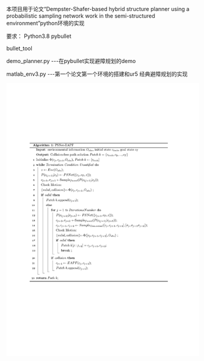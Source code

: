 本项目用于论文“Dempster-Shafer-based hybrid structure planner using a probabilistic sampling network work in the semi-structured environment”python环境的实现

要求：
Python3.8
pybullet

bullet_tool

demo_planner.py ---在pybullet实现避障规划的demo

matlab_env3.py  ---第一个论文第一个环境的搭建和ur5 经典避障规划的实现

![image](https://github.com/sunnymints/hybrid_structure_planner/blob/9ef99a3933cfaaf525b48403e4bfa4eab4835974/figure/6%20(1).png)




